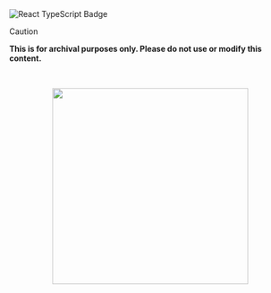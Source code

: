   <img src="https://img.shields.io/badge/Made%20with-React%20&%20TypeScript?style=for-the-badge&color=ef9f9c&logoColor=85e185&labelColor=1c1c29" alt="React TypeScript Badge" />



> [!CAUTION]
> **This is for archival purposes only. Please do not use or modify this content.**

<br>

<p align="center">
<a href="https://discord.com/invite/8NJWstnUHd">
<img src="https://invidget.switchblade.xyz/8NJWstnUHd" width="350">
</a>
</p>
